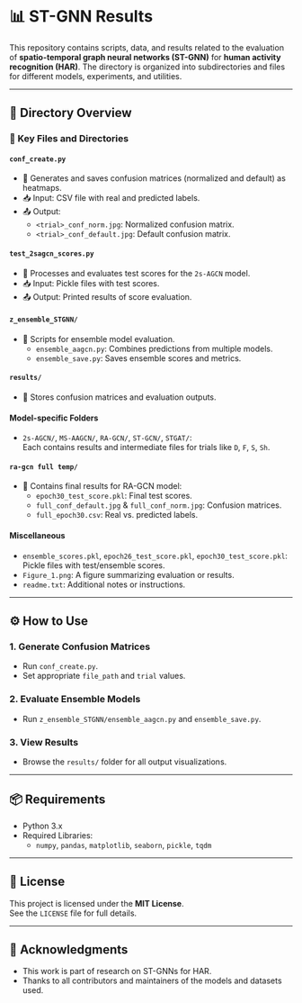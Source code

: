 # 📊 ST-GNN Results

This repository contains scripts, data, and results related to the evaluation of **spatio-temporal graph neural networks (ST-GNN)** for **human activity recognition (HAR)**. The directory is organized into subdirectories and files for different models, experiments, and utilities.

---

## 📁 Directory Overview

### 🔑 Key Files and Directories

#### `conf_create.py`
- 📌 Generates and saves confusion matrices (normalized and default) as heatmaps.
- 📥 Input: CSV file with real and predicted labels.
- 📤 Output:
  - `<trial>_conf_norm.jpg`: Normalized confusion matrix.
  - `<trial>_conf_default.jpg`: Default confusion matrix.

#### `test_2sagcn_scores.py`
- 📌 Processes and evaluates test scores for the `2s-AGCN` model.
- 📥 Input: Pickle files with test scores.
- 📤 Output: Printed results of score evaluation.

#### `z_ensemble_STGNN/`
- 📌 Scripts for ensemble model evaluation.
  - `ensemble_aagcn.py`: Combines predictions from multiple models.
  - `ensemble_save.py`: Saves ensemble scores and metrics.

#### `results/`
- 📌 Stores confusion matrices and evaluation outputs.

#### Model-specific Folders
- `2s-AGCN/`, `MS-AAGCN/`, `RA-GCN/`, `ST-GCN/`, `STGAT/`:  
  Each contains results and intermediate files for trials like `D`, `F`, `S`, `Sh`.

#### `ra-gcn full temp/`
- 📌 Contains final results for RA-GCN model:
  - `epoch30_test_score.pkl`: Final test scores.
  - `full_conf_default.jpg` & `full_conf_norm.jpg`: Confusion matrices.
  - `full_epoch30.csv`: Real vs. predicted labels.

#### Miscellaneous
- `ensemble_scores.pkl`, `epoch26_test_score.pkl`, `epoch30_test_score.pkl`:  
  Pickle files with test/ensemble scores.
- `Figure_1.png`: A figure summarizing evaluation or results.
- `readme.txt`: Additional notes or instructions.

---

## ⚙️ How to Use

### 1. Generate Confusion Matrices
- Run `conf_create.py`.
- Set appropriate `file_path` and `trial` values.

### 2. Evaluate Ensemble Models
- Run `z_ensemble_STGNN/ensemble_aagcn.py` and `ensemble_save.py`.

### 3. View Results
- Browse the `results/` folder for all output visualizations.

---

## 📦 Requirements

- Python 3.x
- Required Libraries:
  - `numpy`, `pandas`, `matplotlib`, `seaborn`, `pickle`, `tqdm`

---

## 📄 License

This project is licensed under the **MIT License**.  
See the `LICENSE` file for full details.

---

## 🙏 Acknowledgments

- This work is part of research on ST-GNNs for HAR.
- Thanks to all contributors and maintainers of the models and datasets used.
